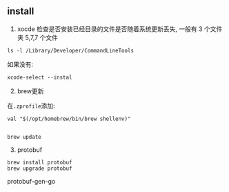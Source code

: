 ## install
1. xocde
检查是否安装已经目录的文件是否随着系统更新丢失, 一般有 3 个文件夹 5,7,7 个文件
```shell
ls -l /Library/Developer/CommandLineTools
```
如果没有:
```shell
xcode-select --instal
```

2. brew更新

在`.zprofile`添加:
```shell
val "$(/opt/homebrew/bin/brew shellenv)"
```

```shell

brew update
```

3. protobuf
```shell
brew install protobuf
brew upgrade protobuf
```

protobuf-gen-go